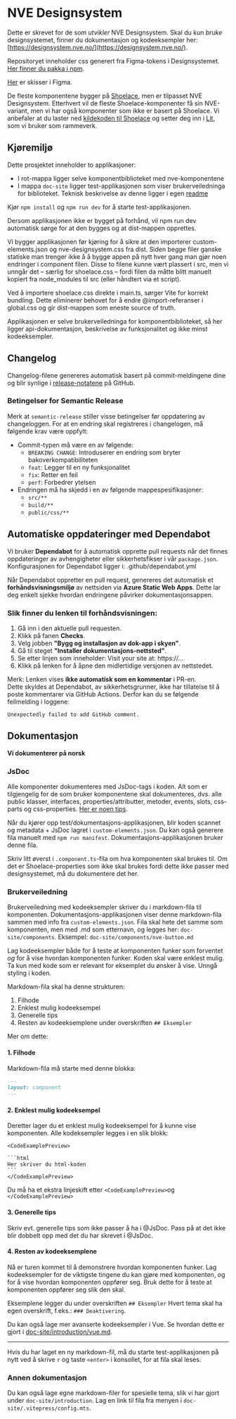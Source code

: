 # NVE Designsystem

Dette er skrevet for de som <i>utvikler</i> NVE Designsystem.
Skal du kun <i>bruke</i> designsystemet, finner du dokumentasjon og kodeeksempler her: [https://designsystem.nve.no/](https://designsystem.nve.no/).

Repositoryet inneholder css generert fra Figma-tokens i Designsystemet. [Her finner du pakka i npm](https://www.npmjs.com/package/nve-designsystem).

[Her](https://www.figma.com/files/1033298377581647627/project/85006605/Public---Designsystem?fuid=854992400462434435) er skisser i Figma.

De fleste komponentene bygger på [Shoelace](https://shoelace.style/), men er tilpasset NVE Designsystem. Etterhvert vil de fleste Shoelace-komponenter få sin NVE-variant, men vi har også komponenter som ikke er basert på Shoelace. Vi anbefaler at du laster ned [kildekoden til Shoelace](https://github.com/shoelace-style/shoelace) og setter deg inn i [Lit](https://lit.dev/), som vi bruker som rammeverk.

## Kjøremiljø

Dette prosjektet inneholder to applikasjoner:

- I rot-mappa ligger selve komponentbiblioteket med nve-komponentene
- I mappa `doc-site` ligger test-applikasjonen som viser brukerveiledninga for biblioteket. Teknisk beskrivelse av denne ligger i egen [readme](doc-site/README.md)

Kjør `npm install` og `npm run dev` for å starte test-applikasjonen.

Dersom applikasjonen ikke er bygget på forhånd, vil npm run dev automatisk sørge for at den bygges og at dist-mappen opprettes.

Vi bygger applikasjonen før kjøring for å sikre at den importerer custom-elements.json og nve-designsystem.css fra dist. Siden begge filer ganske statiske man trenger ikke å å bygge
appen på nytt hver gang man gjør noen endringer i component filen. Disse to filene kunne vært plassert i src, men vi
unngår det – særlig for shoelace.css – fordi filen da måtte blitt manuelt kopiert fra node_modules til src (eller håndtert via et script).

Ved å importere shoelace.css direkte i main.ts, sørger Vite for korrekt bundling. Dette eliminerer behovet for å endre @import-referanser i global.css og gir dist-mappen som eneste source of truth.

Applikasjonen er selve brukerveiledninga for komponentbiblioteket, så her ligger api-dokumentasjon, beskrivelse av funksjonalitet og ikke minst kodeeksempler.

## Changelog

Changelog-filene genereres automatisk basert på commit-meldingene dine og blir synlige i [release-notatene](https://github.com/NVE/Designsystem/releases) på GitHub.

### Betingelser for Semantic Release

Merk at `semantic-release` stiller visse betingelser før oppdatering av changeloggen. For at en endring skal registreres i changelogen, må følgende krav være oppfylt:

- Commit-typen må være en av følgende:
  - `BREAKING CHANGE`: Introduserer en endring som bryter bakoverkompatibiliteten
  - `feat`: Legger til en ny funksjonalitet
  - `fix`: Retter en feil
  - `perf`: Forbedrer ytelsen
- Endringen må ha skjedd i en av følgende mappespesifikasjoner:
  - `src/**`
  - `build/**`
  - `public/css/**`

## Automatiske oppdateringer med Dependabot

Vi bruker **Dependabot** for å automatisk opprette pull requests når det finnes oppdateringer av avhengigheter eller sikkerhetsfikser i vår `package.json`.  
Konfigurasjonen for Dependabot ligger i: .github/dependabot.yml

Når Dependabot oppretter en pull request, genereres det automatisk et **forhåndsvisningsmiljø** av nettsiden via **Azure Static Web Apps**. Dette lar deg enkelt sjekke hvordan endringene påvirker dokumentasjonsappen.

### Slik finner du lenken til forhåndsvisningen:

1. Gå inn i den aktuelle pull requesten.
2. Klikk på fanen **Checks**.
3. Velg jobben **"Bygg og installasjon av dok-app i skyen"**.
4. Gå til steget **"Installer dokumentasjons-nettsted"**.
5. Se etter linjen som inneholder: Visit your site at: https://...
6. Klikk på lenken for å åpne den midlertidige versjonen av nettstedet.

Merk: Lenken vises **ikke automatisk som en kommentar** i PR-en.  
Dette skyldes at Dependabot, av sikkerhetsgrunner, ikke har tillatelse til å poste kommentarer via GitHub Actions. Derfor kan du se følgende feilmelding i loggene:

```
Unexpectedly failed to add GitHub comment.
```

## Dokumentasjon

**Vi dokumenterer på norsk**

### JsDoc

Alle komponenter dokumenteres med JsDoc-tags i koden. Alt som er tilgjengelig for de som bruker komponentene skal dokumenteres, dvs. alle public klasser, interfaces, properties/attributter, metoder, events, slots, css-parts og css-properties.
[Her er noen tips](https://custom-elements-manifest.open-wc.org/analyzer/getting-started/#documenting-your-components).

Når du kjører opp test/dokumentasjons-applikasjonen, blir koden scannet og metadata + JsDoc lagret i `custom-elements.json`. Du kan også generere fila manuelt med `npm run manifest`. Dokumentasjons-applikasjonen bruker denne fila.

Skriv litt øverst i `.component.ts`-fila om hva komponenten skal brukes til. Om det er Shoelace-properties som ikke skal brukes fordi dette ikke passer med designsystemet, må du dokumentere det her.

### Brukerveiledning

Brukerveiledning med kodeeksempler skriver du i markdown-fila til komponenten. Dokumentasjons-applikasjonen viser denne markdown-fila sammen med info fra `custom-elements.json`. Fila skal hete det samme som komponenten, men med .md som etternavn, og legges her: `doc-site/components`. Eksempel: `doc-site/components/nve-button.md`

Lag kodeeksempler både for å teste at komponenten funker som forventet <em>og</em> for å vise hvordan komponenten funker. Koden skal være enklest mulig. Ta kun med kode som er relevant for eksemplet du ønsker å vise. Unngå styling i koden.

Markdown-fila skal ha denne strukturen:

1. Filhode
2. Enklest mulig kodeeksempel
3. Generelle tips
4. Resten av kodeeksemplene under overskriften `## Eksempler`

Mer om dette:

#### 1. Filhode

Markdown-fila må starte med denne blokka:

```md
---
layout: component
---
```

#### 2. Enklest mulig kodeeksempel

Deretter lager du et enklest mulig kodeeksempel for å kunne vise komponenten. Alle kodeksempler legges i en slik blokk:

````
<CodeExamplePreview>

```html
Her skriver du html-koden
```
</CodeExamplePreview>
````

Du må ha et ekstra linjeskift etter `<CodeExamplePreview>`og `</CodeExamplePreview>`

#### 3. Generelle tips

Skriv evt. generelle tips som ikke passer å ha i @JsDoc. Pass på at det ikke blir dobbelt opp med det du har skrevet i @JsDoc.

#### 4. Resten av kodeeksemplene

Nå er turen kommet til å demonstrere hvordan komponenten funker.
Lag kodeeksempler for de viktigste tingene du kan gjøre med komponenten, og for å vise hvordan komponenten oppfører seg. Bruk dette for å teste at komponenten oppfører seg slik den skal.

Eksemplene legger du under overskriften `## Eksempler`
Hvert tema skal ha egen overskrift, f.eks.: `### Deaktivering`.

Du kan også lage mer avanserte kodeeksempler i Vue. Se hvordan dette er gjort i [doc-site/introduction/vue.md](doc-site/introduction/vue.md).

---

Hvis du har laget en ny markdown-fil, må du starte test-applikasjonen på nytt ved å skrive `r` og taste `<enter>` i konsollet, for at fila skal leses.

### Annen dokumentasjon

Du kan også lage egne markdown-filer for spesielle tema, slik vi har gjort under `doc-site/introduction`. Lag en link til fila fra menyen i `doc-site/.vitepress/config.mts`.
